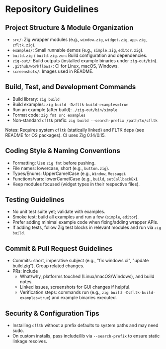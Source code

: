 # Repository Guidelines

## Project Structure & Module Organization
- `src/`: Zig wrapper modules (e.g., `window.zig`, `widget.zig`, `app.zig`, `zfltk.zig`).
- `examples/`: Small runnable demos (e.g., `simple.zig`, `editor.zig`).
- `build.zig` / `build.zig.zon`: Build configuration and dependencies.
- `zig-out/`: Build outputs (installed example binaries under `zig-out/bin`).
- `.github/workflows/`: CI for Linux, macOS, Windows.
- `screenshots/`: Images used in README.

## Build, Test, and Development Commands
- Build library: `zig build`
- Build examples: `zig build -Dzfltk-build-examples=true`
- Run an example (after build): `./zig-out/bin/simple`
- Format code: `zig fmt src examples`
- Non‑standard `cfltk` prefix: `zig build --search-prefix /path/to/cfltk`

Notes: Requires system `cfltk` (statically linked) and FLTK deps (see README for OS packages). CI uses Zig 0.14/0.15.

## Coding Style & Naming Conventions
- Formatting: Use `zig fmt` before pushing.
- File names: lowercase, short (e.g., `button.zig`).
- Types/Enums: UpperCamelCase (e.g., `Window`, `Message`).
- Functions/vars: lowerCamelCase (e.g., `build`, `setCallbackEx`).
- Keep modules focused (widget types in their respective files).

## Testing Guidelines
- No unit test suite yet; validate with examples.
- Smoke test: build all examples and run a few (`simple`, `editor`).
- Prefer adding minimal example code when fixing/adding wrapper APIs.
- If adding tests, follow Zig test blocks in relevant modules and run via `zig build`.

## Commit & Pull Request Guidelines
- Commits: short, imperative subject (e.g., "fix windows ci", "update build.zig"). Group related changes.
- PRs: include
  - What/why, platforms touched (Linux/macOS/Windows), and build notes.
  - Linked issues, screenshots for GUI changes if helpful.
  - Verification steps: commands run (e.g., `zig build -Dzfltk-build-examples=true`) and example binaries executed.

## Security & Configuration Tips
- Installing `cfltk` without a prefix defaults to system paths and may need sudo.
- On custom installs, pass include/lib via `--search-prefix` to ensure static linkage resolves.
